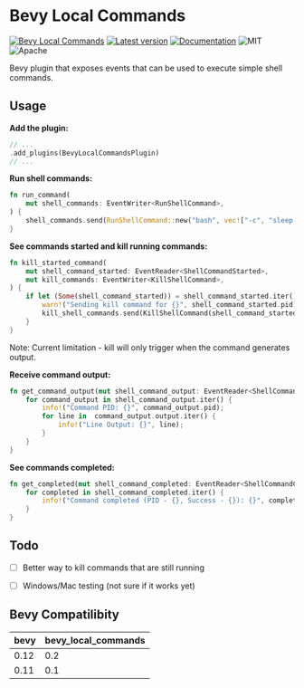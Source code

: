 # Bevy Local Commands

[![Bevy Local Commands](https://github.com/edouardpoitras/bevy_local_commands/actions/workflows/rust.yml/badge.svg?branch=main)](https://github.com/edouardpoitras/bevy_local_commands/actions/workflows/rust.yml)
[![Latest version](https://img.shields.io/crates/v/bevy_local_commands.svg)](https://crates.io/crates/bevy_local_commands)
[![Documentation](https://docs.rs/bevy_local_commands/badge.svg)](https://docs.rs/bevy_local_commands)
![MIT](https://img.shields.io/badge/license-MIT-blue.svg)
![Apache](https://img.shields.io/badge/license-Apache-blue.svg)

Bevy plugin that exposes events that can be used to execute simple shell commands.

## Usage

**Add the plugin:**

```rust
// ...
.add_plugins(BevyLocalCommandsPlugin)
// ...
```

**Run shell commands:**

```rust
fn run_command(
    mut shell_commands: EventWriter<RunShellCommand>,
) {
    shell_commands.send(RunShellCommand::new("bash", vec!["-c", "sleep 1 && echo slept"]));
}
```

**See commands started and kill running commands:**

```rust
fn kill_started_command(
    mut shell_command_started: EventReader<ShellCommandStarted>,
    mut kill_commands: EventWriter<KillShellCommand>,
) {
    if let (Some(shell_command_started)) = shell_command_started.iter().last() {
        warn!("Sending kill command for {}", shell_command_started.pid);
        kill_shell_commands.send(KillShellCommand(shell_command_started.pid));
    }
}
```

Note: Current limitation - kill will only trigger when the command generates output.

**Receive command output:**

```rust
fn get_command_output(mut shell_command_output: EventReader<ShellCommandOutput>) {
    for command_output in shell_command_output.iter() {
        info!("Command PID: {}", command_output.pid);
        for line in  command_output.output.iter() {
            info!("Line Output: {}", line);
        }
    }
}
```

**See commands completed:**

```rust
fn get_completed(mut shell_command_completed: EventReader<ShellCommandCompleted>) {
    for completed in shell_command_completed.iter() {
        info!("Command completed (PID - {}, Success - {}): {}", completed.pid, completed.success, completed.command);
    }
}
```

## Todo

- [ ] Better way to kill commands that are still running
- [ ] Windows/Mac testing (not sure if it works yet)


## Bevy Compatilibity

|bevy|bevy_local_commands|
|---|---|
|0.12|0.2|
|0.11|0.1|